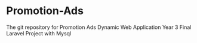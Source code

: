 # Promotion-Ads
The git repository for Promotion Ads Dynamic Web Application Year 3 Final Laravel Project with Mysql
